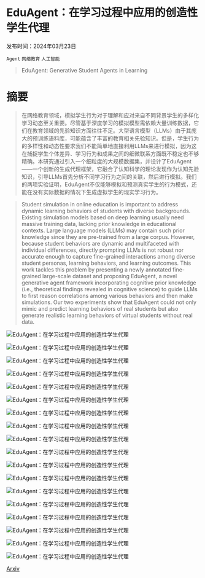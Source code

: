 # EduAgent：在学习过程中应用的创造性学生代理

发布时间：2024年03月23日

`Agent` `网络教育` `人工智能`

> EduAgent: Generative Student Agents in Learning

# 摘要

> 在网络教育领域，模拟学生行为对于理解和应对来自不同背景学生的多样化学习动态至关重要。尽管基于深度学习的模拟模型需依赖大量训练数据，它们在教育领域的先验知识方面往往不足。大型语言模型（LLMs）由于其庞大的预训练语料库，可能蕴含了丰富的教育相关先验知识。但是，学生行为的多样性和动态性要求我们不能简单地直接利用LLMs来进行模拟，因为这在捕捉学生个体差异、学习行为和成果之间的细微联系方面既不稳定也不够精确。本研究通过引入一个细粒度的大规模数据集，并设计了EduAgent——一个创新的生成代理框架，它融合了认知科学的理论发现作为认知先验知识，引导LLMs首先分析不同学习行为之间的关联，然后进行模拟。我们的两项实验证明，EduAgent不仅能够模拟和预测真实学生的行为模式，还能在没有实际数据的情况下生成虚拟学生的现实学习行为。

> Student simulation in online education is important to address dynamic learning behaviors of students with diverse backgrounds. Existing simulation models based on deep learning usually need massive training data, lacking prior knowledge in educational contexts. Large language models (LLMs) may contain such prior knowledge since they are pre-trained from a large corpus. However, because student behaviors are dynamic and multifaceted with individual differences, directly prompting LLMs is not robust nor accurate enough to capture fine-grained interactions among diverse student personas, learning behaviors, and learning outcomes. This work tackles this problem by presenting a newly annotated fine-grained large-scale dataset and proposing EduAgent, a novel generative agent framework incorporating cognitive prior knowledge (i.e., theoretical findings revealed in cognitive science) to guide LLMs to first reason correlations among various behaviors and then make simulations. Our two experiments show that EduAgent could not only mimic and predict learning behaviors of real students but also generate realistic learning behaviors of virtual students without real data.

![EduAgent：在学习过程中应用的创造性学生代理](../../..//opt/data/Projects/HuggingArxiv/paper_images/2404.07963/x1.png)

![EduAgent：在学习过程中应用的创造性学生代理](../../..//opt/data/Projects/HuggingArxiv/paper_images/2404.07963/x2.png)

![EduAgent：在学习过程中应用的创造性学生代理](../../..//opt/data/Projects/HuggingArxiv/paper_images/2404.07963/x3.png)

![EduAgent：在学习过程中应用的创造性学生代理](../../..//opt/data/Projects/HuggingArxiv/paper_images/2404.07963/x4.png)

![EduAgent：在学习过程中应用的创造性学生代理](../../..//opt/data/Projects/HuggingArxiv/paper_images/2404.07963/appendix_dataset2_distribution.png)

![EduAgent：在学习过程中应用的创造性学生代理](../../..//opt/data/Projects/HuggingArxiv/paper_images/2404.07963/x5.png)

![EduAgent：在学习过程中应用的创造性学生代理](../../..//opt/data/Projects/HuggingArxiv/paper_images/2404.07963/appendix_gaze_simulation.png)

![EduAgent：在学习过程中应用的创造性学生代理](../../..//opt/data/Projects/HuggingArxiv/paper_images/2404.07963/x6.png)

![EduAgent：在学习过程中应用的创造性学生代理](../../..//opt/data/Projects/HuggingArxiv/paper_images/2404.07963/x7.png)

![EduAgent：在学习过程中应用的创造性学生代理](../../..//opt/data/Projects/HuggingArxiv/paper_images/2404.07963/x8.png)

![EduAgent：在学习过程中应用的创造性学生代理](../../..//opt/data/Projects/HuggingArxiv/paper_images/2404.07963/x9.png)

![EduAgent：在学习过程中应用的创造性学生代理](../../..//opt/data/Projects/HuggingArxiv/paper_images/2404.07963/x10.png)

![EduAgent：在学习过程中应用的创造性学生代理](../../..//opt/data/Projects/HuggingArxiv/paper_images/2404.07963/x11.png)

![EduAgent：在学习过程中应用的创造性学生代理](../../..//opt/data/Projects/HuggingArxiv/paper_images/2404.07963/x12.png)

![EduAgent：在学习过程中应用的创造性学生代理](../../..//opt/data/Projects/HuggingArxiv/paper_images/2404.07963/x13.png)

![EduAgent：在学习过程中应用的创造性学生代理](../../..//opt/data/Projects/HuggingArxiv/paper_images/2404.07963/x14.png)

![EduAgent：在学习过程中应用的创造性学生代理](../../..//opt/data/Projects/HuggingArxiv/paper_images/2404.07963/x15.png)

![EduAgent：在学习过程中应用的创造性学生代理](../../..//opt/data/Projects/HuggingArxiv/paper_images/2404.07963/x16.png)

[Arxiv](https://arxiv.org/abs/2404.07963)